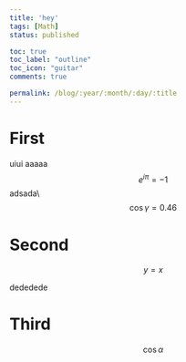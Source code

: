 ```yaml
---
title: 'hey'
tags: [Math]
status: published

toc: true
toc_label: "outline"
toc_icon: "guitar"
comments: true

permalink: /blog/:year/:month/:day/:title
---
```

# First
uiui
aaaaa  $$ e^{i\pi} = -1 $$
adsada\\
$$
\cos\gamma = 0.46
$$
# Second

$$
y = x
$$

dededede

# Third
$$
\cos\alpha
$$
